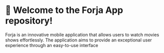 # 🚀 Welcome to the Forja App repository! 

Forja is an innovative mobile application that allows users to watch movies shows effortlessly. The application aims to provide an exceptional user experience through an easy-to-use interface 


